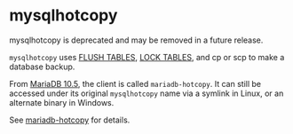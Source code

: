 
# mysqlhotcopy

mysqlhotcopy is deprecated and may be removed in a future release.


`mysqlhotcopy` uses [FLUSH TABLES](../../ref/sql-statements-and-structure/sql-statements/administrative-sql-statements/flush-commands/flush-tables-for-export.md), [LOCK TABLES](../../ref/sql-statements-and-structure/sql-statements/transactions/lock-tables.md), and cp or scp to make a database backup.


From [MariaDB 10.5](../../../release-notes/mariadb-community-server/what-is-mariadb-105.md), the client is called `mariadb-hotcopy`. It can still be accessed under its original `mysqlhotcopy` name via a symlink in Linux, or an alternate binary in Windows.


See [mariadb-hotcopy](../backup-restore-and-import-clients/mariadb-hotcopy.md) for details.

